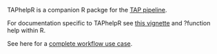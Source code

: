 TAPhelpR is a companion R packge for the [TAP pipeline](https://github.com/FrietzeLabUVM/TAP). 

For documentation specific to TAPhelpR see [this vignette](https://frietzelabuvm.github.io/TAPhelpR/) and ?function help within R.

See here for a [complete workflow use case](https://frietzelabuvm.github.io/TAP/).
